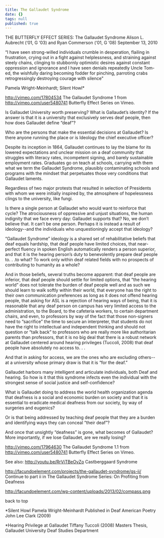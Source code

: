 ```yaml
---
title: The Gallaudet Syndrome
date: {}
tags: null
published: true
---
```


THE BUTTERFLY EFFECT SERIES:
The Gallaudet Syndrome
Alison L. Aubrecht (‘01, G ‘03) and Ryan Commerson (‘01, G ‘08)
September 13, 2010

“I have seen strong-willed individuals crumble in desperation, flailing in frustration, crying out in a fight against helplessness, and straining against steely chains, clinging to stubbornly optimistic desires against constant oppression and ignorance and I have seen denials repeatedly Uncle Tom-ed, the wishfully daring becoming fodder for pinching, parroting crabs retrogressingly destroying courage with silence"

Pamela Wright-Meinhardt; Silent Howl*

http://vimeo.com/17804534 The Gallaudet Syndrome 1 from http://vimeo.com/user5480741 Butterfly Effect Series on Vimeo.

Is Gallaudet University worth preserving? What is Gallaudet’s identity? If the answer is that it is a university that exclusively serves deaf people, then how does Gallaudet define “deaf”?

Who are the persons that make the essential decisions at Gallaudet? Is there anyone running the place or is Ideology the chief executive officer?

Despite its inception in 1864, Gallaudet continues to lay the blame for its lowered expectations and unclear mission on a deaf community that struggles with literacy rates, incompetent signing, and barely sustainable employment rates. Graduates go on teach at schools, carrying with them what we term the Gallaudet Syndrome, plausibly contaminating schools and programs with the mindset that perpetuates those very conditions that Gallaudet laments.

Regardless of two major protests that resulted in selection of Presidents with whom we were initially inspired by, the atmosphere of hopelessness clings to the university, like fungi.

Is there a single person at Gallaudet who would want to reinforce that cycle? The atrociousness of oppressive and unjust situations, the human indignity that we face every day: Gallaudet supports that? No, we don’t believe that. It can’t be one person. Perhaps it is instead a result of ideology--and the individuals who unquestioningly accept that ideology?

“Gallaudet Syndrome” ideology is a shared set of rehabilitative beliefs that deaf equals hardship, that deaf people have limited choices, that near-perfect fluency in spoken English automatically renders a person superior, and that it is the hearing person’s duty to benevolently prepare deaf people to. . .to what? To work only within deaf related fields with no prospects of contributing to humanity as a whole?

And in those beliefs, several truths become apparent: that deaf people are inferior, that deaf people should settle for limited options, that “the hearing world” does not tolerate the burden of deaf people well and as such we should learn to walk softly within their world, that everyone has the right to their own communication preferences as long as it does not offend hearing people, that asking for ASL is a rejection of hearing ways of being, that it is reasonable that any deaf person on campus has very limited access to the administration, to the Board, to the cafeteria workers, to certain department chairs, and even, to professors by way of the fact that those non-signers need to “sacrifice” the time to secure an interpreter, that students do not have the right to intellectual and independent thinking and should not question or “talk back” to professors who are really more like authoritarian parents than professors, that it is no big deal that there is a robust network at Gallaudet centered around hearing privileges (Tuccoli, 2008) that deaf people have absolutely no access to. . .

And that in asking for access, we are the ones who are excluding others-- at a university whose primary draw is that it is “for the deaf.”

Gallaudet harbors many intelligent and articulate individuals, both Deaf and hearing. So how is it that this syndrome infects even the individual with the strongest sense of social justice and self-confidence?

What is Gallaudet doing to address the world health organization agenda that deafness is a social and economic burden on society and that it is essential to eradicate medical deafness from our society, by way of surgeries and eugenics?

Or is that being addressed by teaching deaf people that they are a burden and identifying ways they can conceal “their deaf”?

And once that unsightly “deafness” is gone, what becomes of Gallaudet? More importantly, if we lose Gallaudet, are we really losing?

http://vimeo.com/17964630 The Gallaudet Syndrome 1.1 from http://vimeo.com/user5480741 Butterfly Effect Series on Vimeo.

See also: http://youtu.be/RrViTBeOvZo Castberggaard Syndrome

http://facundoelement.com/projects/the-gallaudet-syndrome/gs-ii/ Continue to part ii in The Gallaudet Syndrome Series: On Profiting from Deafness

http://facundoelement.com/wp-content/uploads/2013/02/compass.png

back to top

*Silent Howl Pamela Wright-Meinhardt
Published in Deaf American Poetry
John Lee Clark (2009)

*Hearing Privilege at Gallaudet
Tiffany Tuccoli (2008)
Masters Thesis, Gallaudet University
Deaf Studies Department